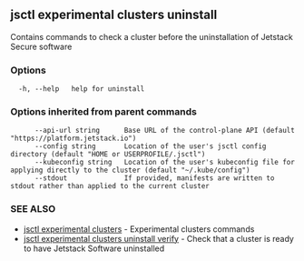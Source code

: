 ## jsctl experimental clusters uninstall

Contains commands to check a cluster before the uninstallation of Jetstack Secure software

### Options

```
  -h, --help   help for uninstall
```

### Options inherited from parent commands

```
      --api-url string      Base URL of the control-plane API (default "https://platform.jetstack.io")
      --config string       Location of the user's jsctl config directory (default "HOME or USERPROFILE/.jsctl")
      --kubeconfig string   Location of the user's kubeconfig file for applying directly to the cluster (default "~/.kube/config")
      --stdout              If provided, manifests are written to stdout rather than applied to the current cluster
```

### SEE ALSO

* [jsctl experimental clusters](jsctl_experimental_clusters.md)	 - Experimental clusters commands
* [jsctl experimental clusters uninstall verify](jsctl_experimental_clusters_uninstall_verify.md)	 - Check that a cluster is ready to have Jetstack Software uninstalled

